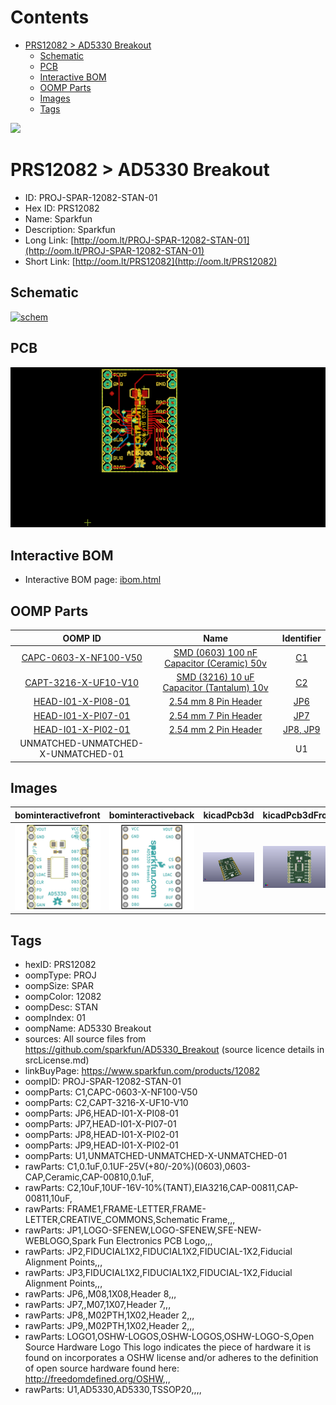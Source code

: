 



Contents
========

* [PRS12082 > AD5330 Breakout](#prs12082--ad5330-breakout)
	* [Schematic](#schematic)
	* [PCB](#pcb)
	* [Interactive BOM](#interactive-bom)
	* [OOMP Parts](#oomp-parts)
	* [Images](#images)
	* [Tags](#tags)
  
![][im]
# PRS12082 > AD5330 Breakout

- ID: PROJ-SPAR-12082-STAN-01
- Hex ID: PRS12082
- Name: Sparkfun
- Description: Sparkfun
- Long Link: [http://oom.lt/PROJ-SPAR-12082-STAN-01](http://oom.lt/PROJ-SPAR-12082-STAN-01)
- Short Link: [http://oom.lt/PRS12082](http://oom.lt/PRS12082)

## Schematic
  
[![schem](eagleSchemImage.png)](eagleSchemImage.png)
## PCB
  
[![pcb](eagleImage.png)](eagleImage.png)
## Interactive BOM

- Interactive BOM page: [ibom.html](https://htmlpreview.github.io/?https://github.com/oomlout/oomlout_OOMP_projects/blob/main/PROJ-SPAR-12082-STAN-01/kicad/bom/ibom.html)

## OOMP Parts
  

|OOMP ID|Name|Identifier|
| :---: | :---: | :---: |
|[CAPC-0603-X-NF100-V50](https://github.com/oomlout/oomlout_OOMP_parts/tree/main/CAPC-0603-X-NF100-V50/)|[SMD (0603) 100 nF Capacitor (Ceramic) 50v](https://github.com/oomlout/oomlout_OOMP_parts/tree/main/CAPC-0603-X-NF100-V50/)|[C1](https://github.com/oomlout/oomlout_OOMP_parts/tree/main/CAPC-0603-X-NF100-V50/)|
|[CAPT-3216-X-UF10-V10](https://github.com/oomlout/oomlout_OOMP_parts/tree/main/CAPT-3216-X-UF10-V10/)|[SMD (3216) 10 uF Capacitor (Tantalum) 10v](https://github.com/oomlout/oomlout_OOMP_parts/tree/main/CAPT-3216-X-UF10-V10/)|[C2](https://github.com/oomlout/oomlout_OOMP_parts/tree/main/CAPT-3216-X-UF10-V10/)|
|[HEAD-I01-X-PI08-01](https://github.com/oomlout/oomlout_OOMP_parts/tree/main/HEAD-I01-X-PI08-01/)|[2.54 mm 8 Pin Header](https://github.com/oomlout/oomlout_OOMP_parts/tree/main/HEAD-I01-X-PI08-01/)|[JP6](https://github.com/oomlout/oomlout_OOMP_parts/tree/main/HEAD-I01-X-PI08-01/)|
|[HEAD-I01-X-PI07-01](https://github.com/oomlout/oomlout_OOMP_parts/tree/main/HEAD-I01-X-PI07-01/)|[2.54 mm 7 Pin Header](https://github.com/oomlout/oomlout_OOMP_parts/tree/main/HEAD-I01-X-PI07-01/)|[JP7](https://github.com/oomlout/oomlout_OOMP_parts/tree/main/HEAD-I01-X-PI07-01/)|
|[HEAD-I01-X-PI02-01](https://github.com/oomlout/oomlout_OOMP_parts/tree/main/HEAD-I01-X-PI02-01/)|[2.54 mm 2 Pin Header](https://github.com/oomlout/oomlout_OOMP_parts/tree/main/HEAD-I01-X-PI02-01/)|[JP8, JP9](https://github.com/oomlout/oomlout_OOMP_parts/tree/main/HEAD-I01-X-PI02-01/)|
|UNMATCHED-UNMATCHED-X-UNMATCHED-01||U1|

## Images
  
  

|bominteractivefront|bominteractiveback|kicadPcb3d|kicadPcb3dFront|kicadPcb3dBack|eagleImage|eagleSchemImage|pcbdraw|pcbdrawback|
| :---: | :---: | :---: | :---: | :---: | :---: | :---: | :---: | :---: |
|[![bominteractivefront](bomFront_140.png)](bomFront.png)|[![bominteractiveback](bomBack_140.png)](bomBack.png)|[![kicadPcb3d](kicadPcb3d_140.png)](kicadPcb3d.png)|[![kicadPcb3dFront](kicadPcb3dFront_140.png)](kicadPcb3dFront.png)|[![kicadPcb3dBack](kicadPcb3dBack_140.png)](kicadPcb3dBack.png)|[![eagleImage](eagleImage_140.png)](eagleImage.png)|[![eagleSchemImage](eagleSchemImage_140.png)](eagleSchemImage.png)|[![pcbdraw](pcbdraw_140.png)](pcbdraw.png)|[![pcbdrawback](pcbdrawBack_140.png)](pcbdrawBack.png)|

## Tags

- hexID: PRS12082
- oompType: PROJ
- oompSize: SPAR
- oompColor: 12082
- oompDesc: STAN
- oompIndex: 01
- oompName: AD5330 Breakout
- sources: All source files from https://github.com/sparkfun/AD5330_Breakout (source licence details in srcLicense.md)
- linkBuyPage: https://www.sparkfun.com/products/12082
- oompID: PROJ-SPAR-12082-STAN-01
- oompParts: C1,CAPC-0603-X-NF100-V50
- oompParts: C2,CAPT-3216-X-UF10-V10
- oompParts: JP6,HEAD-I01-X-PI08-01
- oompParts: JP7,HEAD-I01-X-PI07-01
- oompParts: JP8,HEAD-I01-X-PI02-01
- oompParts: JP9,HEAD-I01-X-PI02-01
- oompParts: U1,UNMATCHED-UNMATCHED-X-UNMATCHED-01
- rawParts: C1,0.1uF,0.1UF-25V(+80/-20%)(0603),0603-CAP,Ceramic,CAP-00810,0.1uF,
- rawParts: C2,10uF,10UF-16V-10%(TANT),EIA3216,CAP-00811,CAP-00811,10uF,
- rawParts: FRAME1,FRAME-LETTER,FRAME-LETTER,CREATIVE_COMMONS,Schematic Frame,,,
- rawParts: JP1,LOGO-SFENEW,LOGO-SFENEW,SFE-NEW-WEBLOGO,Spark Fun Electronics PCB Logo,,,
- rawParts: JP2,FIDUCIAL1X2,FIDUCIAL1X2,FIDUCIAL-1X2,Fiducial Alignment Points,,,
- rawParts: JP3,FIDUCIAL1X2,FIDUCIAL1X2,FIDUCIAL-1X2,Fiducial Alignment Points,,,
- rawParts: JP6,,M08,1X08,Header 8,,,
- rawParts: JP7,,M07,1X07,Header 7,,,
- rawParts: JP8,,M02PTH,1X02,Header 2,,,
- rawParts: JP9,,M02PTH,1X02,Header 2,,,
- rawParts: LOGO1,OSHW-LOGOS,OSHW-LOGOS,OSHW-LOGO-S,Open Source Hardware Logo This logo indicates the piece of hardware it is found on incorporates a OSHW license and/or adheres to the definition of open source hardware found here: http://freedomdefined.org/OSHW,,,
- rawParts: U1,AD5330,AD5330,TSSOP20,,,,



[im]: kicadPcb3d_450.png
